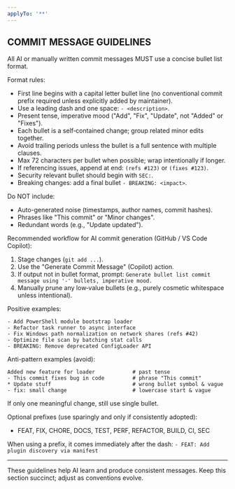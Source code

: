 ```yaml
---
applyTo: '**'
---
```



## COMMIT MESSAGE GUIDELINES

All AI or manually written commit messages MUST use a concise bullet list format.

Format rules:
- First line begins with a capital letter bullet line (no conventional commit prefix required unless explicitly added by maintainer).
- Use a leading dash and one space: `- <description>`.
- Present tense, imperative mood ("Add", "Fix", "Update", not "Added" or "Fixes").
- Each bullet is a self‑contained change; group related minor edits together.
- Avoid trailing periods unless the bullet is a full sentence with multiple clauses.
- Max 72 characters per bullet when possible; wrap intentionally if longer.
- If referencing issues, append at end: `(refs #123)` or `(fixes #123)`.
- Security relevant bullet should begin with `SEC:`.
- Breaking changes: add a final bullet `- BREAKING: <impact>`.

Do NOT include:
- Auto-generated noise (timestamps, author names, commit hashes).
- Phrases like "This commit" or "Minor changes".
- Redundant words (e.g., "Update updated").

Recommended workflow for AI commit generation (GitHub / VS Code Copilot):
1. Stage changes (`git add ...`).
2. Use the "Generate Commit Message" (Copilot) action.
3. If output not in bullet format, prompt: `Generate bullet list commit message using '-' bullets, imperative mood.`
4. Manually prune any low‑value bullets (e.g., purely cosmetic whitespace unless intentional).

Positive examples:
```
- Add PowerShell module bootstrap loader
- Refactor task runner to async interface
- Fix Windows path normalization on network shares (refs #42)
- Optimize file scan by batching stat calls
- BREAKING: Remove deprecated ConfigLoader API
```

Anti-pattern examples (avoid):
```
Added new feature for loader            # past tense
- This commit fixes bug in code         # phrase "This commit"
* Update stuff                          # wrong bullet symbol & vague
- fix: small change                     # lowercase start & vague
```

If only one meaningful change, still use single bullet.

Optional prefixes (use sparingly and only if consistently adopted):
- FEAT, FIX, CHORE, DOCS, TEST, PERF, REFACTOR, BUILD, CI, SEC

When using a prefix, it comes immediately after the dash:
`- FEAT: Add plugin discovery via manifest`

---
These guidelines help AI learn and produce consistent messages. Keep this section succinct; adjust as conventions evolve.

